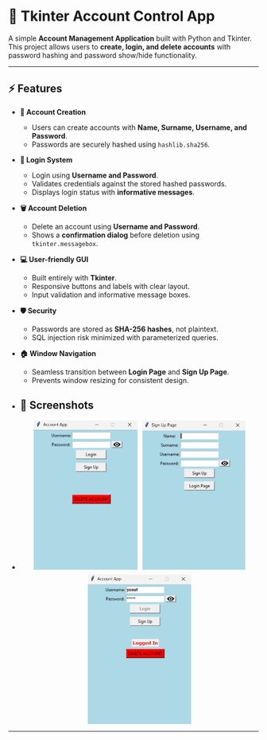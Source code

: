 # 📝 Tkinter Account Control App

A simple **Account Management Application** built with Python and Tkinter.  
This project allows users to **create, login, and delete accounts** with password hashing and password show/hide functionality.

---

## ⚡ Features

- **🔐 Account Creation**
  - Users can create accounts with **Name, Surname, Username, and Password**.
  - Passwords are securely hashed using `hashlib.sha256`.

- **🔑 Login System**
  - Login using **Username and Password**.
  - Validates credentials against the stored hashed passwords.
  - Displays login status with **informative messages**.

- **🗑 Account Deletion**
  - Delete an account using **Username and Password**.
  - Shows a **confirmation dialog** before deletion using `tkinter.messagebox`.

- **💻 User-friendly GUI**
  - Built entirely with **Tkinter**.
  - Responsive buttons and labels with clear layout.
  - Input validation and informative message boxes.

- **🛡 Security**
  - Passwords are stored as **SHA-256 hashes**, not plaintext.
  - SQL injection risk minimized with parameterized queries.

- **🏠 Window Navigation**
  - Seamless transition between **Login Page** and **Sign Up Page**.
  - Prevents window resizing for consistent design.
- ## 📸 Screenshots
- <div style="display: flex; gap: 10px; flex-wrap: wrap; justify-content: center;">
  <img alt="loginpage.png" src="https://github.com/yusuf-tufan/AccountSQLite/blob/master/screenshots/loginpage.png?raw=true" data-hpc="true" weight=500 height=300 class="Box-sc-g0xbh4-0 fzFXnm">
  <img src="https://github.com/yusuf-tufan/AccountSQLite/blob/master/screenshots/signuppage.png?raw=true" alt="Sign Up Page"  weight=500 height=300 border-radius: 5px;">
  <img alt="loginresult.png" src="https://github.com/yusuf-tufan/AccountSQLite/blob/master/screenshots/loginresult.png?raw=true" data-hpc="true" weight=500 height=300 class="Box-sc-g0xbh4-0 fzFXnm">
  </div>
---



